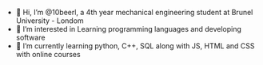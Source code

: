 - 👋 Hi, I’m @10beerl, a 4th year mechanical engineering student at Brunel University - Londom
- 👀 I’m interested in Learning programming languages and developing software
- 🌱 I’m currently learning python, C++, SQL along with JS, HTML and CSS with online courses 

<!---
10beerl/10beerl is a ✨ special ✨ repository because its `README.md` (this file) appears on your GitHub profile.
You can click the Preview link to take a look at your changes.
--->
